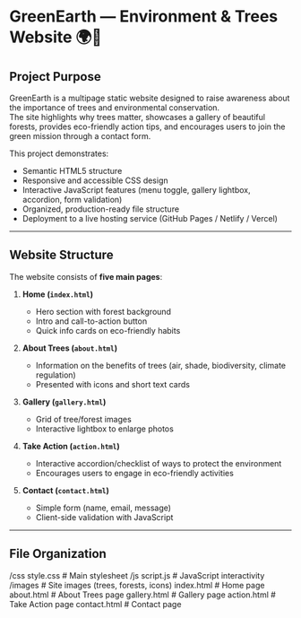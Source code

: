 # GreenEarth — Environment & Trees Website 🌍🌱

## Project Purpose

GreenEarth is a multipage static website designed to raise awareness about the importance of trees and environmental conservation.  
The site highlights why trees matter, showcases a gallery of beautiful forests, provides eco-friendly action tips, and encourages users to join the green mission through a contact form.

This project demonstrates:

- Semantic HTML5 structure
- Responsive and accessible CSS design
- Interactive JavaScript features (menu toggle, gallery lightbox, accordion, form validation)
- Organized, production-ready file structure
- Deployment to a live hosting service (GitHub Pages / Netlify / Vercel)

---

## Website Structure

The website consists of **five main pages**:

1. **Home (`index.html`)**

   - Hero section with forest background
   - Intro and call-to-action button
   - Quick info cards on eco-friendly habits

2. **About Trees (`about.html`)**

   - Information on the benefits of trees (air, shade, biodiversity, climate regulation)
   - Presented with icons and short text cards

3. **Gallery (`gallery.html`)**

   - Grid of tree/forest images
   - Interactive lightbox to enlarge photos

4. **Take Action (`action.html`)**

   - Interactive accordion/checklist of ways to protect the environment
   - Encourages users to engage in eco-friendly activities

5. **Contact (`contact.html`)**
   - Simple form (name, email, message)
   - Client-side validation with JavaScript

---

## File Organization

/css
style.css # Main stylesheet
/js
script.js # JavaScript interactivity
/images # Site images (trees, forests, icons)
index.html # Home page
about.html # About Trees page
gallery.html # Gallery page
action.html # Take Action page
contact.html # Contact page
